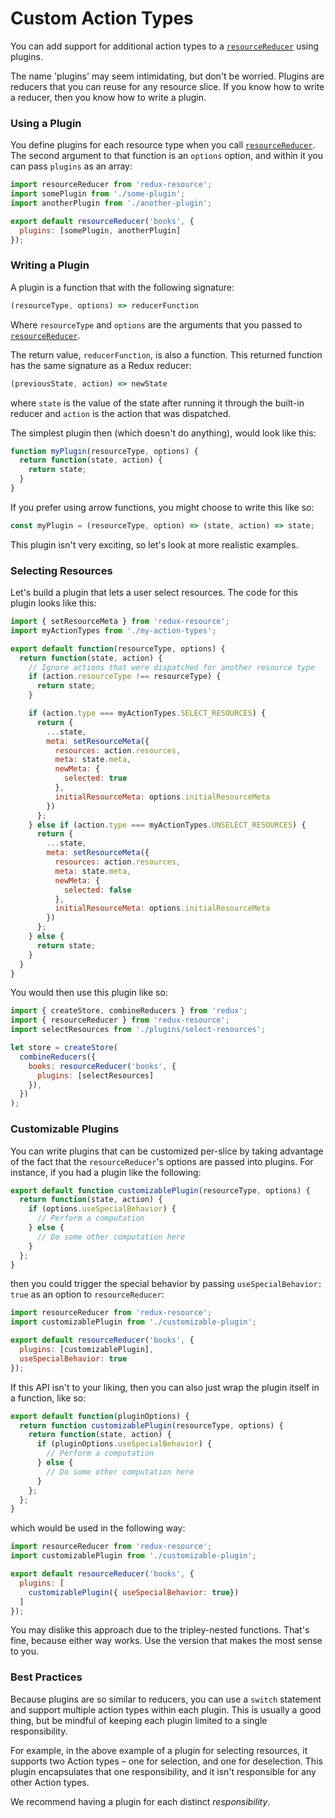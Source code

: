 # Custom Action Types

You can add support for additional action types to a
[`resourceReducer`](../api-reference/resource-reducer.md)
using plugins.

The name 'plugins' may seem intimidating, but don't be worried. Plugins are reducers
that you can reuse for any resource slice. If you know how to write a reducer,
then you know how to write a plugin.

### Using a Plugin

You define plugins for each resource type when you call
[`resourceReducer`](../api-reference/resource-reducer.md). The second
argument to that function is an `options` option, and within it you can pass
`plugins` as an array:

```js
import resourceReducer from 'redux-resource';
import somePlugin from './some-plugin';
import anotherPlugin from './another-plugin';

export default resourceReducer('books', {
  plugins: [somePlugin, anotherPlugin]
});
```

### Writing a Plugin

A plugin is a function that with the following signature:

```js
(resourceType, options) => reducerFunction
```

Where `resourceType` and `options` are the arguments that you passed to
[`resourceReducer`](../api-reference/resource-reducer.md).

The return value, `reducerFunction`, is also a function. This returned function
has the same signature as a Redux reducer:

```js
(previousState, action) => newState
```

where `state` is the value of the state after running it through the built-in
reducer and `action` is the action that was dispatched.

The simplest plugin then (which doesn't do anything), would look like this:

```js
function myPlugin(resourceType, options) {
  return function(state, action) {
    return state;
  }
}
```

If you prefer using arrow functions, you might choose to write this like so:

```js
const myPlugin = (resourceType, option) => (state, action) => state;
```

This plugin isn't very exciting, so let's look at more realistic examples.

### Selecting Resources

Let's build a plugin that lets a user select resources. The code
for this plugin looks like this:

```js
import { setResourceMeta } from 'redux-resource';
import myActionTypes from './my-action-types';

export default function(resourceType, options) {
  return function(state, action) {
    // Ignore actions that were dispatched for another resource type
    if (action.resourceType !== resourceType) {
      return state;
    }

    if (action.type === myActionTypes.SELECT_RESOURCES) {
      return {
        ...state,
        meta: setResourceMeta({
          resources: action.resources,
          meta: state.meta,
          newMeta: {
            selected: true
          },
          initialResourceMeta: options.initialResourceMeta
        })
      };
    } else if (action.type === myActionTypes.UNSELECT_RESOURCES) {
      return {
        ...state,
        meta: setResourceMeta({
          resources: action.resources,
          meta: state.meta,
          newMeta: {
            selected: false
          },
          initialResourceMeta: options.initialResourceMeta
        })
      };
    } else {
      return state;
    }
  }
}
```

You would then use this plugin like so:

```js
import { createStore, combineReducers } from 'redux';
import { resourceReducer } from 'redux-resource';
import selectResources from './plugins/select-resources';

let store = createStore(
  combineReducers({
    books: resourceReducer('books', {
      plugins: [selectResources]
    }),
  })
);
```

### Customizable Plugins

You can write plugins that can be customized per-slice by taking advantage of
the fact that the `resourceReducer`'s options are passed into plugins. For
instance, if you had a plugin like the following:

```js
export default function customizablePlugin(resourceType, options) {
  return function(state, action) {
    if (options.useSpecialBehavior) {
      // Perform a computation
    } else {
      // Do some other computation here
    }
  };
}
```

then you could trigger the special behavior by passing
`useSpecialBehavior: true` as an option to `resourceReducer`:

```js
import resourceReducer from 'redux-resource';
import customizablePlugin from './customizable-plugin';

export default resourceReducer('books', {
  plugins: [customizablePlugin],
  useSpecialBehavior: true
});
```

If this API isn't to your liking, then you can also just wrap the plugin itself
in a function, like so:

```js
export default function(pluginOptions) {
  return function customizablePlugin(resourceType, options) {
    return function(state, action) {
      if (pluginOptions.useSpecialBehavior) {
        // Perform a computation
      } else {
        // Do some other computation here
      }
    };
  };
}
```

which would be used in the following way:

```js
import resourceReducer from 'redux-resource';
import customizablePlugin from './customizable-plugin';

export default resourceReducer('books', {
  plugins: [
    customizablePlugin({ useSpecialBehavior: true})
  ]
});
```

You may dislike this approach due to the tripley-nested functions. That's fine,
because either way works. Use the version that makes the most sense to you.

### Best Practices

Because plugins are so similar to reducers, you can use a `switch` statement
and support multiple action types within each plugin. This is usually a
good thing, but be mindful of keeping each plugin limited to a single
responsibility.

For example, in the above example of a plugin for selecting resources, it
supports two Action types – one for selection, and one for deselection. This
plugin encapsulates that one responsibility, and it isn't responsible for any
other Action types.

We recommend having a plugin for each distinct _responsibility_.
